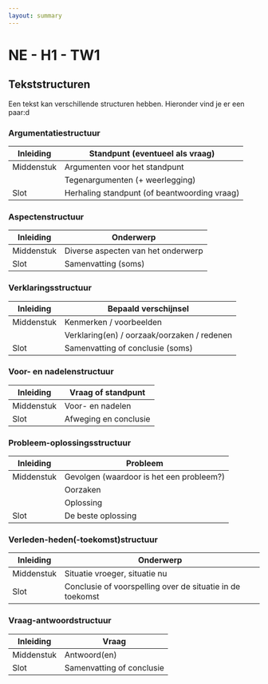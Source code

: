```yaml
---
layout: summary
---
```


# NE - H1 - TW1

## Tekststructuren

Een tekst kan verschillende structuren hebben. Hieronder vind je er een paar:d

### Argumentatiestructuur

| Inleiding  | Standpunt (eventueel als vraag)              |
|------------|----------------------------------------------|
| Middenstuk | Argumenten voor het standpunt                |
|            | Tegenargumenten (+ weerlegging)              |
| Slot       | Herhaling standpunt (of beantwoording vraag) |

### Aspectenstructuur

| Inleiding  | Onderwerp                          |
|------------|------------------------------------|
| Middenstuk | Diverse aspecten van het onderwerp |
| Slot       | Samenvatting (soms)                |

### Verklaringsstructuur

| Inleiding  | Bepaald verschijnsel                        |
|------------|---------------------------------------------|
| Middenstuk | Kenmerken / voorbeelden                     |
|            | Verklaring(en) / oorzaak/oorzaken / redenen |
| Slot       | Samenvatting of conclusie (soms)            |

### Voor- en nadelenstructuur

| Inleiding  | Vraag of standpunt    |
|------------|-----------------------|
| Middenstuk | Voor- en nadelen      |
| Slot       | Afweging en conclusie |

### Probleem-oplossingsstructuur

| Inleiding  | Probleem                                 |
|------------|------------------------------------------|
| Middenstuk | Gevolgen (waardoor is het een probleem?) |
|            | Oorzaken                                 |
|            | Oplossing                                |
| Slot       | De beste oplossing                       |

### Verleden-heden(-toekomst)structuur

| Inleiding  | Onderwerp                                                 |
|------------|-----------------------------------------------------------|
| Middenstuk | Situatie vroeger, situatie nu                             |
| Slot       | Conclusie of voorspelling over de situatie in de toekomst |

### Vraag-antwoordstructuur

| Inleiding  | Vraag                     |
|------------|---------------------------|
| Middenstuk | Antwoord(en)              |
| Slot       | Samenvatting of conclusie |

### ##
